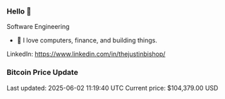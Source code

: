 ### Hello 🤙  

Software Engineering

- 🔭 I love computers, finance, and building things.
  
LinkedIn: https://www.linkedin.com/in/thejustinbishop/  














































































































































































































































































































































































































































































































































































































### Bitcoin Price Update
Last updated: 2025-06-02 11:19:40 UTC
Current price: $104,379.00 USD

